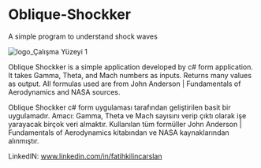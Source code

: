 # Oblique-Shockker
A simple program to understand shock waves

![logo_Çalışma Yüzeyi 1](https://github.com/klncrslnfatih/Oblique-Shockker/assets/80931164/ec3e01b8-2fa7-4865-8574-f9fce9d04389)

Oblique Shockker is a simple application developed by c# form application. It takes Gamma, Theta, and Mach numbers as inputs. Returns many values as output. All formulas used are from John Anderson | Fundamentals of Aerodynamics and NASA sources.

Oblique Shockker c# form uygulaması tarafından geliştirilen basit bir uygulamadır. Amacı: Gamma, Theta ve Mach sayısını verip çıktı olarak işe yarayacak birçok veri almaktır. Kullanılan tüm formüller John Anderson | Fundamentals of Aerodynamics kitabından ve NASA kaynaklarından alınmıştır.

LinkedIN: www.linkedin.com/in/fatihkilincarslan

